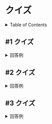 # クイズ

<!-- START doctoc generated TOC please keep comment here to allow auto update -->
<!-- DON'T EDIT THIS SECTION, INSTEAD RE-RUN doctoc TO UPDATE -->
<details>
<summary>Table of Contents</summary>

- [&#035;1 クイズ](#1-%E3%82%AF%E3%82%A4%E3%82%BA)
- [&#035;2 クイズ](#2-%E3%82%AF%E3%82%A4%E3%82%BA)
- [&#035;3 クイズ](#3-%E3%82%AF%E3%82%A4%E3%82%BA)

</details>
<!-- END doctoc generated TOC please keep comment here to allow auto update -->

## #1 クイズ

<details>
<summary>回答例</summary>
</details>

## #2 クイズ

<details>
<summary>回答例</summary>
</details>

## #3 クイズ

<details>
<summary>回答例</summary>
</details>

